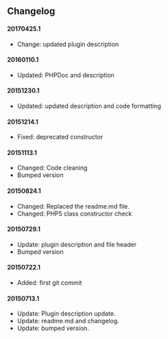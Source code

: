 ## Changelog

#### 20170425.1
* Change: updated plugin description

#### 20160110.1
* Updated: PHPDoc and description

#### 20151230.1
* Updated: updated description and code formatting
 
#### 20151214.1
* Fixed: deprecated constructor 

#### 20151113.1
* Changed: Code cleaning
* Bumped version

#### 20150824.1
* Changed: Replaced the readme.md file.
* Changed: PHP5 class constructor check

#### 20150729.1
* Update: plugin description and file header
* Bumped version

#### 20150722.1
* Added: first git commit

#### 20150713.1
* Update: Plugin description update.
* Update: readme.md and changelog.
* Update: bumped version.
 